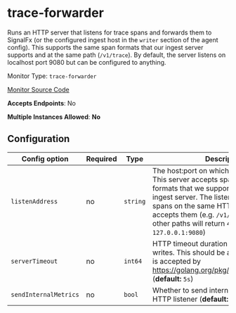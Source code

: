 <!--- GENERATED BY gomplate from scripts/docs/monitor-page.md.tmpl --->

# trace-forwarder

Runs an HTTP server that listens for trace spans
and forwards them to SignalFx (or the configured ingest host in the `writer`
section of the agent config).  This supports the same span formats that our
ingest server supports and at the same path (`/v1/trace`).  By default, the
server listens on localhost port 9080 but can be configured to anything.


Monitor Type: `trace-forwarder`

[Monitor Source Code](https://github.com/signalfx/signalfx-agent/tree/master/internal/monitors/traceforwarder)

**Accepts Endpoints**: No

**Multiple Instances Allowed**: **No**

## Configuration

| Config option | Required | Type | Description |
| --- | --- | --- | --- |
| `listenAddress` | no | `string` | The host:port on which to listen for spans.  This server accepts spans in all of the formats that we support on our regular ingest server.  The listening server accepts spans on the same HTTP path that ingest accepts them (e.g. `/v1/trace`).  Requests to other paths will return 404s. (**default:** `127.0.0.1:9080`) |
| `serverTimeout` | no | `int64` | HTTP timeout duration for both read and writes. This should be a duration string that is accepted by https://golang.org/pkg/time/#ParseDuration (**default:** `5s`) |
| `sendInternalMetrics` | no | `bool` | Whether to send internal metrics about the HTTP listener (**default:** `false`) |






